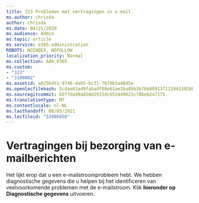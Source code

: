 ```yaml
---
title: 323 Problemen met vertragingen in e-mail
ms.author: chrisda
author: chrisda
ms.date: 04/21/2020
ms.audience: Admin
ms.topic: article
ms.service: o365-administration
ROBOTS: NOINDEX, NOFOLLOW
localization_priority: Normal
ms.collection: Adm_O365
ms.custom:
- "323"
- "3100002"
ms.assetid: a825b451-9746-4ab5-bc31-7679b3a48d5e
ms.openlocfilehash: 5cdae61ad9fabadf88e61ae3badbb3b7bb8891371120413926060142c7ff24f4
ms.sourcegitcommit: b5f7da89a650d2915dc652449623c78be6247175
ms.translationtype: MT
ms.contentlocale: nl-NL
ms.lasthandoff: 08/05/2021
ms.locfileid: "53986850"
---
```

# <a name="delays-in-email-message-delivery"></a>Vertragingen bij bezorging van e-mailberichten

Het lijkt erop dat u een e-mailstroomprobleem hebt. We hebben diagnostische gegevens die u helpen bij het identificeren van veelvoorkomende problemen met de e-mailstroom. Klik **hieronder op Diagnostische gegevens** uitvoeren.
